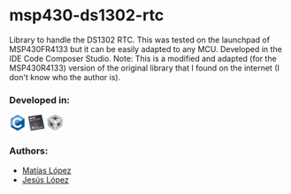 # msp430-ds1302-rtc
Library to handle the DS1302 RTC. This was tested on the launchpad of MSP430FR4133 but it can be easily adapted to any MCU. Developed in the IDE Code Composer Studio.
Note: This is a modified and adapted (for the MSP430R4133) version of the original library that I found on the internet (I don't know who the author is).

### Developed in:
<p>
<img width="30" height="30" src="https://raw.githubusercontent.com/jesu95/jesu95/main/img/c-original.svg">
<img width="30" height="30" src="https://raw.githubusercontent.com/jesu95/jesu95/main/img/msp430.jpeg">
<img width="30" height="30" src="https://raw.githubusercontent.com/jesu95/jesu95/main/img/code_composer.jpg">
</p>

### Authors:

* [Matías López](https://github.com/matiflp/)
* [Jesús López](https://github.com/jesu95/)
